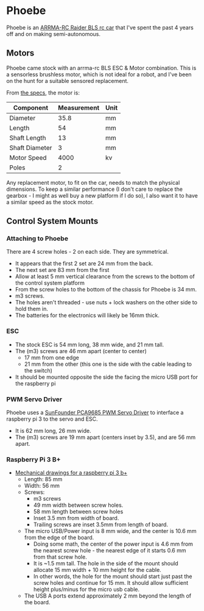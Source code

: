 # Phoebe

Phoebe is an [ARRMA-RC Raider BLS rc car](https://www.arrma-rc.com/rc-cars/latest/raider/bls) that I've spent the past 4 years off and on making semi-autonomous.

## Motors

Phoebe came stock with an arrma-rc BLS ESC & Motor combination. This is a sensorless brushless motor, which is not ideal for a robot, and I've been on the hunt for a suitable sensored replacement.

From [the specs](https://www.arrma-rc.com/power-systems/latest/bls), the motor is:

|Component      |Measurement|Unit|
|---------------|-----------|----|
|Diameter       | 35.8      | mm |
|Length         | 54        | mm |
|Shaft Length   | 13        | mm |
|Shaft Diameter | 3         | mm |
|Motor Speed    | 4000      | kv |
|Poles          | 2         |    |

Any replacement motor, to fit on the car, needs to match the physical dimensions. To keep a similar performance (I don't care to replace the gearbox - I might as well buy a new platform if I do so), I also want it to have a similar speed as the stock motor.

## Control System Mounts

### Attaching to Phoebe

There are 4 screw holes - 2 on each side. They are symmetrical.

- It appears that the first 2 set are 24 mm from the back.
- The next set are 83 mm from the first
- Allow at least 5 mm vertical clearance from the screws to the bottom of the control system platform
- From the screw holes to the bottom of the chassis for Phoebe is 34 mm.
- m3 screws.
- The holes aren't threaded - use nuts + lock washers on the other side to hold them in.
- The batteries for the electronics will likely be 16mm thick.

### ESC

- The stock ESC is 54 mm long, 38 mm wide, and 21 mm tall.
- The (m3) screws are 46 mm apart (center to center)
  - 17 mm from one edge
  - 21 mm from the other (this one is the side with the cable leading to the switch)
- It should be mounted opposite the side the facing the micro USB port for the raspberry pi

### PWM Servo Driver

Phoebe uses a [SunFounder PCA9685 PWM Servo Driver](https://www.sunfounder.com/pca9685-16-channel-12-bit-pwm-servo-driver.html) to interface a raspberry pi 3 to the servo and ESC.

- It is 62 mm long, 26 mm wide.
- The (m3) screws are 19 mm apart (centers inset by 3.5), and are 56 mm apart.

### Raspberry Pi 3 B+

- [Mechanical drawings for a raspberry pi 3 b+](https://www.raspberrypi.org/documentation/hardware/raspberrypi/mechanical/rpi_MECH_3bplus.pdf)
  - Length: 85 mm
  - Width: 56 mm
  - Screws:
    - m3 screws
    - 49 mm width between screw holes.
    - 58 mm length between screw holes
    - Inset 3.5 mm from width of board.
    - Trailing screws are inset 3.5mm from length of board.
  - The micro USB/Power input is 8 mm wide, and the center is 10.6 mm from the edge of the board.
    - Doing some math, the center of the power input is 4.6 mm from the nearest screw hole - the nearest edge of it starts 0.6 mm from that screw hole.
    - It is ~1.5 mm tall. The hole in the side of the mount should allocate 15 mm width + 10 mm height for the cable.
    - In other words, the hole for the mount should start just past the screw holes and continue for 15 mm. It should allow sufficient height plus/minus for the micro usb cable.
  - The USB A ports extend approximately 2 mm beyond the length of the board.
